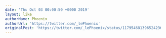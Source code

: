 ```yaml
---
date: 'Thu Oct 03 00:00:50 +0000 2019'
layout: like
authorName: Phoenix
authorUrl: 'https://twitter.com/_lePhoenix'
originalPost: 'https://twitter.com/_lePhoenix/status/1179546813965242368'
---
```

